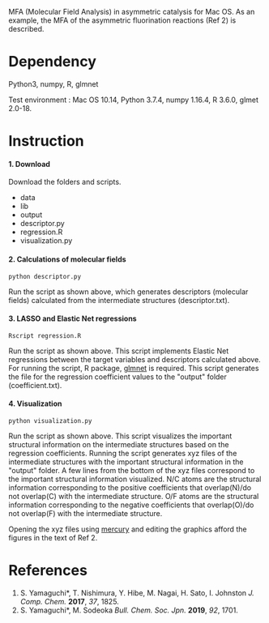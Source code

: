 MFA (Molecular Field Analysis) in asymmetric catalysis for Mac OS. As an example, the MFA of the asymmetric fluorination reactions (Ref 2) is described.

# Dependency

Python3, numpy, R, glmnet

Test environment : Mac OS 10.14, Python 3.7.4, numpy 1.16.4, R 3.6.0, glmet 2.0-18.

# Instruction

#### 1. Download

Download the folders and scripts. 

  - data
  - lib
  - output
  - descriptor.py
  - regression.R
  - visualization.py

#### 2. Calculations of molecular fields

```
python descriptor.py
```

Run the script as shown above, which generates descriptors (molecular fields) calculated from the intermediate structures (descriptor.txt).

#### 3. LASSO and Elastic Net regressions

```
Rscript regression.R
```

Run the script as shown above. This script implements Elastic Net regressions between the target variables and descriptors calculated above. For running the script, R package, [glmnet](https://cran.r-project.org/web/packages/glmnet/) is required. This script generates the file for the regression coefficient values to the "output" folder (coefficient.txt). 
#### 4. Visualization

```
python visualization.py
```

Run the script as shown above. This script visualizes the important structural information on the intermediate structures based on the regression coefficients. Running the script generates xyz files of the intermediate structures with the important structural information in the "output" folder. A few lines from the bottom of the xyz files correspond to the important structural information visualized. N/C atoms are the structural information corresponding to the positive coefficients that overlap(N)/do not overlap(C) with the intermediate structure. O/F atoms are the structural information corresponding to the negative coefficients that overlap(O)/do not overlap(F) with the intermediate structure. 

Opening the xyz files using [mercury](https://www.ccdc.cam.ac.uk/solutions/csd-system/components/mercury/) and editing the graphics afford the figures in the text of Ref 2. 

#  References

1. S. Yamaguchi*, T. Nishimura, Y. Hibe, M. Nagai, H. Sato, I. Johnston *J. Comp. Chem.* **2017**, *37*, 1825.
2. S. Yamaguchi*, M. Sodeoka *Bull. Chem. Soc. Jpn.* **2019**, *92*, 1701.





